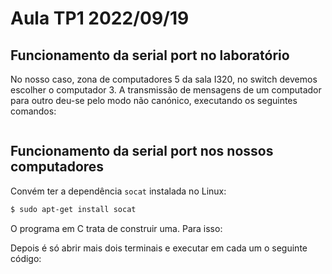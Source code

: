 # Aula TP1 2022/09/19

## Funcionamento da serial port no laboratório

No nosso caso, zona de computadores 5 da sala I320, no switch devemos escolher o computador 3. A transmissão de mensagens de um computador para outro deu-se pelo modo não canónico, executando os seguintes comandos:

```bash

```

## Funcionamento da serial port nos nossos computadores

Convém ter a dependência `socat` instalada no Linux:

```bash
$ sudo apt-get install socat
```

O programa em C trata de construir uma. Para isso:



Depois é só abrir mais dois terminais e executar em cada um o seguinte código:

```bash


```